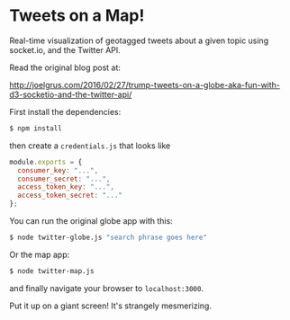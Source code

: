 # Tweets on a Map!

Real-time visualization of geotagged tweets about a given topic using socket.io, and the Twitter API.

Read the original blog post at:

http://joelgrus.com/2016/02/27/trump-tweets-on-a-globe-aka-fun-with-d3-socketio-and-the-twitter-api/


First install the dependencies:

```bash
$ npm install
```

then create a `credentials.js` that looks like

```js
module.exports = {
  consumer_key: "...",
  consumer_secret: "...",
  access_token_key: "...",
  access_token_secret: "..."
};
```

You can run the original globe app with this:

```bash
$ node twitter-globe.js "search phrase goes here"
```

Or the map app:

```bash
$ node twitter-map.js
```


and finally navigate your browser to `localhost:3000`.

Put it up on a giant screen! It's strangely mesmerizing.

